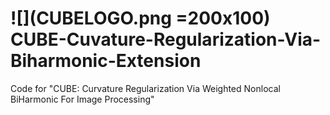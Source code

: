 # ![](CUBELOGO.png =200x100) CUBE-Cuvature-Regularization-Via-Biharmonic-Extension


Code for "CUBE: Curvature Regularization Via Weighted Nonlocal BiHarmonic For Image Processing"
